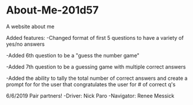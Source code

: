 # About-Me-201d57
A website about me

Added features:
-Changed format of first 5 questions to have a variety of yes/no answers

-Added 6th question to be a "guess the number game"

-Added 7th question to be a guessing game with multiple correct answers

-Added the ability to tally the total number of correct answers and create a prompt for for the user that congratulates the user for # of correct q's

6/6/2019
Pair partners!
-Driver: Nick Paro
-Navigator: Renee Messick

